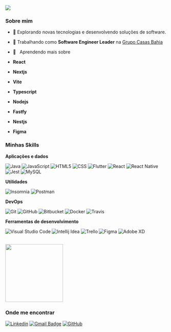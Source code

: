 
![](https://komarev.com/ghpvc/?username=frafaelptu&color=006bed)

<h3>Sobre mim</h3>

- 🤔 Explorando novas tecnologias e desenvolvendo soluções de software.
  
- 💼 Trabalhando como **Software Engineer Leader** na <a href="LINK DA EMPRESA">Grupo Casas Bahia</a>
- 🌱 &nbsp; Aprendendo mais sobre
- **React**
- **Nextjs**
- **Vite**
- **Typescript**
- **Nodejs**
- **Fastfy**
- **Nestjs**
- **Figma**

<h3>Minhas Skills</h3>

**Aplicações e dados**

![Java](https://img.shields.io/badge/-Java-333333?style=flat&logo=Java&logoColor=007396)
![JavaScript](https://img.shields.io/badge/-JavaScript-333333?style=flat&logo=javascript)
![HTML5](https://img.shields.io/badge/-HTML5-333333?style=flat&logo=HTML5)
![CSS](https://img.shields.io/badge/-CSS-333333?style=flat&logo=CSS3&logoColor=1572B6)
![Flutter](https://img.shields.io/badge/-Flutter-333333?style=flat&logo=Flutter)
![React](https://img.shields.io/badge/-React-333333?style=flat&logo=react)
![React Native](https://img.shields.io/badge/-React%20Native-333333?style=flat&logo=react)
![Jest](https://img.shields.io/badge/-Jest-333333?style=flat&logo=jest)
![MySQL](https://img.shields.io/badge/-MySQL-333333?style=flat&logo=mysql)

**Utilidades**

![Insomnia](https://img.shields.io/badge/-Insomnia-333333?style=flat&logo=insomnia)
![Postman](https://img.shields.io/badge/-Postman-333333?style=flat&logo=postman)

**DevOps**

![Git](https://img.shields.io/badge/-Git-333333?style=flat&logo=git)
![GitHub](https://img.shields.io/badge/-GitHub-333333?style=flat&logo=github)
![Bitbucket](https://img.shields.io/badge/-Bitbucket-333333?style=flat&logo=bitbucket)
![Docker](https://img.shields.io/badge/-Docker-333333?style=flat&logo=docker)
![Travis](https://img.shields.io/badge/-Travis-333333?style=flat&logo=travis)

**Ferramentas de desenvolvimento**

![Visual Studio Code](https://img.shields.io/badge/-Visual%20Studio%20Code-333333?style=flat&logo=visual-studio-code&logoColor=007ACC)
![Intellij Idea](https://img.shields.io/badge/-intellij-333333?style=flat&logo=intellij)
![Trello](https://img.shields.io/badge/-Trello-333333?style=flat&logo=trello&logoColor=007ACC)
![Figma](https://img.shields.io/badge/-Figma-333333?style=flat&logo=figma&logoColor=007ACC)
![Adobe XD](https://img.shields.io/badge/-Adobe%20XD-333333?style=flat&logo=adobe-xd&logoColor=007ACC)

<br/>

<a href="https://github.com/frafaelptu" title="Perfil do Francisco Rafael">
  <img height="180em" src="https://github-readme-stats.vercel.app/api?username=frafaelptu&themey=dracula&show_icons=true" />
</a>

<h3>Onde me encontrar</h3>

[![Linkedin](https://img.shields.io/badge/-Francisco-blue?style=flat-square&logo=Linkedin&logoColor=white&link=https://www.linkedin.com/in/franciscorafael?utm_source=share&utm_campaign=share_via&utm_content=profile&utm_medium=ios_app)](https://www.linkedin.com/in/franciscorafael?utm_source=share&utm_campaign=share_via&utm_content=profile&utm_medium=ios_app)
[![Gmail Badge](https://img.shields.io/badge/-francisco-006bed?style=flat-square&logo=Gmail&logoColor=white&link=mailto:francisco.rafael.dev@gmail.com)](mailto:francisco.rafael.dev@gmail.com)
[![GitHub](https://img.shields.io/github/followers/iuricode?label=follow&style=social)](https://github.com/frafaelptu](https://github.com/frafaelptu/frafaelptu/edit/master/README.md)https://github.com/frafaelptu)
